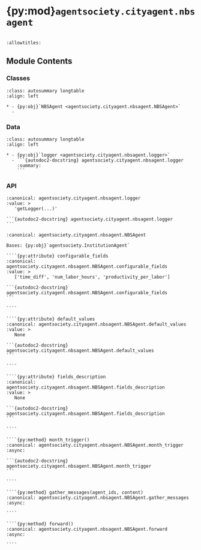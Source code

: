 # {py:mod}`agentsociety.cityagent.nbsagent`

```{py:module} agentsociety.cityagent.nbsagent
```

```{autodoc2-docstring} agentsociety.cityagent.nbsagent
:allowtitles:
```

## Module Contents

### Classes

````{list-table}
:class: autosummary longtable
:align: left

* - {py:obj}`NBSAgent <agentsociety.cityagent.nbsagent.NBSAgent>`
  -
````

### Data

````{list-table}
:class: autosummary longtable
:align: left

* - {py:obj}`logger <agentsociety.cityagent.nbsagent.logger>`
  - ```{autodoc2-docstring} agentsociety.cityagent.nbsagent.logger
    :summary:
    ```
````

### API

````{py:data} logger
:canonical: agentsociety.cityagent.nbsagent.logger
:value: >
   'getLogger(...)'

```{autodoc2-docstring} agentsociety.cityagent.nbsagent.logger
```

````

`````{py:class} NBSAgent(name: str, llm_client: typing.Optional[agentsociety.llm.llm.LLM] = None, simulator: typing.Optional[agentsociety.Simulator] = None, memory: typing.Optional[agentsociety.memory.Memory] = None, economy_client: typing.Optional[agentsociety.environment.EconomyClient] = None, messager: typing.Optional[agentsociety.message.Messager] = None, avro_file: typing.Optional[dict] = None)
:canonical: agentsociety.cityagent.nbsagent.NBSAgent

Bases: {py:obj}`agentsociety.InstitutionAgent`

````{py:attribute} configurable_fields
:canonical: agentsociety.cityagent.nbsagent.NBSAgent.configurable_fields
:value: >
   ['time_diff', 'num_labor_hours', 'productivity_per_labor']

```{autodoc2-docstring} agentsociety.cityagent.nbsagent.NBSAgent.configurable_fields
```

````

````{py:attribute} default_values
:canonical: agentsociety.cityagent.nbsagent.NBSAgent.default_values
:value: >
   None

```{autodoc2-docstring} agentsociety.cityagent.nbsagent.NBSAgent.default_values
```

````

````{py:attribute} fields_description
:canonical: agentsociety.cityagent.nbsagent.NBSAgent.fields_description
:value: >
   None

```{autodoc2-docstring} agentsociety.cityagent.nbsagent.NBSAgent.fields_description
```

````

````{py:method} month_trigger()
:canonical: agentsociety.cityagent.nbsagent.NBSAgent.month_trigger
:async:

```{autodoc2-docstring} agentsociety.cityagent.nbsagent.NBSAgent.month_trigger
```

````

````{py:method} gather_messages(agent_ids, content)
:canonical: agentsociety.cityagent.nbsagent.NBSAgent.gather_messages
:async:

````

````{py:method} forward()
:canonical: agentsociety.cityagent.nbsagent.NBSAgent.forward
:async:

````

`````
